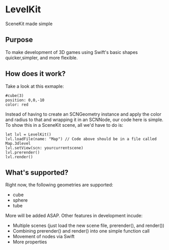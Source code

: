 # LevelKit
SceneKit made simple
## Purpose
To make development of 3D games using Swift's basic shapes quicker,simpler, and more flexible.
## How does it work?
Take a look at this exmaple:
    
    #cube(3)
    position: 0,0,-10
    color: red
    
Instead of having to create an SCNGeometry instance and apply the color and radius to that and wrapping it in an SCNNode, our code here is simple. To show this in a SceneKit scene, all we'd have to do is:

    let lvl = LevelKit()
    lvl.loadFile(name: "Map") // Code above should be in a file called Map.3dlevel
    lvl.setView(scn: yourcurrentscene)
    lvl.prerender()
    lvl.render()
  
## What's supported?
Right now, the following geometries are supported:

* cube
* sphere
* tube

More will be added ASAP. Other features in development incude:

* Multiple scenes (just load the new scene file, prerender(), and render())
* Combining prerender() and render() into one simple function call
* Movement of nodes via Swift
* More properties
